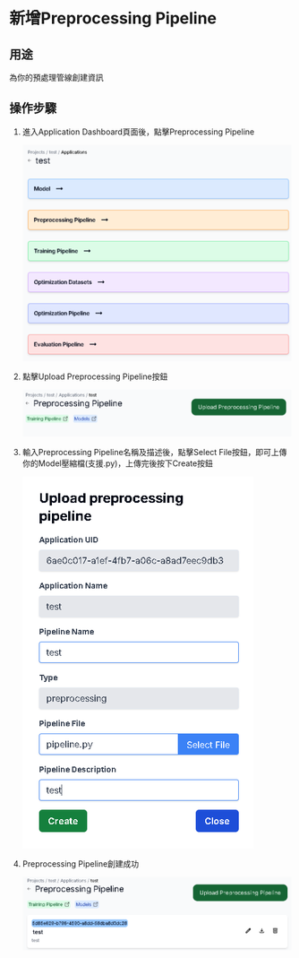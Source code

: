 # 新增Preprocessing Pipeline

## 用途

為你的預處理管線創建資訊

## 操作步驟

1. 進入Application  Dashboard頁面後，點擊Preprocessing Pipeline
    
    ![image](images/create_preprocessing_pipeline/image.png)
    
2. 點擊Upload Preprocessing Pipeline按鈕
    
    ![image1](images/create_preprocessing_pipeline/image%201.png)
    
3. 輸入Preprocessing Pipeline名稱及描述後，點擊Select File按鈕，即可上傳你的Model壓縮檔(支援.py)，上傳完後按下Create按鈕
    
    ![image2](images/create_preprocessing_pipeline/image%202.png)
    
4. Preprocessing Pipeline創建成功
    
    ![image3](images/create_preprocessing_pipeline/image%203.png)